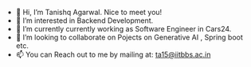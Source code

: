 - 👋 Hi, I’m Tanishq Agarwal.
Nice to meet you!
- 👀 I’m interested in Backend Development.
- 🌱 I’m currently currently working as Software Engineer in Cars24.
- 💞️ I’m looking to collaborate on Pojects on Generative AI , Spring boot etc.
- 📫 You can Reach out to me by mailing at: ta15@iitbbs.ac.in

<!---
tanishq2001/tanishq2001 is a ✨ special ✨ repository because its `README.md` (this file) appears on your GitHub profile.
You can click the Preview link to take a look at your changes.
--->
